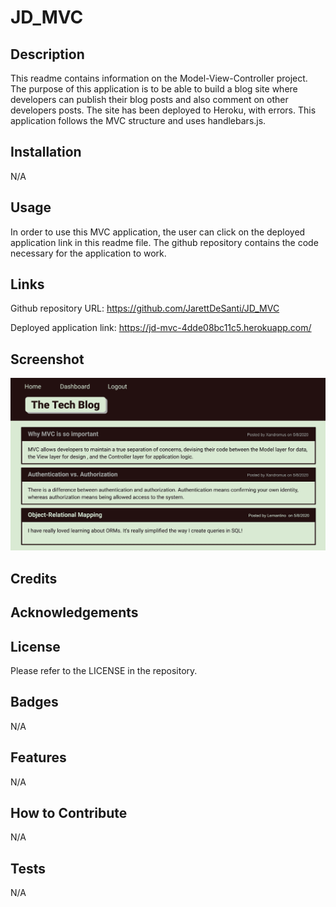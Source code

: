 # JD_MVC

## Description

This readme contains information on the Model-View-Controller project. The purpose of this application is to be able to build a blog site where developers can publish their blog posts and also comment on other developers posts. The site has been deployed to Heroku, with errors. This application follows the MVC structure and uses handlebars.js.

## Installation

N/A

## Usage

In order to use this MVC application, the user can click on the deployed application link in this readme file. The github repository contains the code necessary for the application to work.

## Links

Github repository URL: https://github.com/JarettDeSanti/JD_MVC <br>

Deployed application link: https://jd-mvc-4dde08bc11c5.herokuapp.com/


## Screenshot

![alt text](<Screenshot 2024-03-13 233318-1.png>)

## Credits

## Acknowledgements 

## License

Please refer to the LICENSE in the repository.

## Badges
N/A

## Features
N/A

## How to Contribute
N/A

## Tests
N/A
